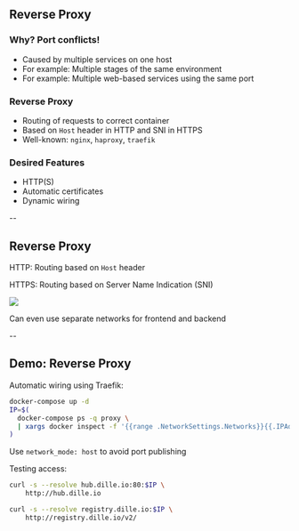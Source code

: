 ## Reverse Proxy

### Why? Port conflicts!

- Caused by multiple services on one host
- For example: Multiple stages of the same environment
- For example: Multiple web-based services using the same port

### Reverse Proxy

- Routing of requests to correct container
- Based on `Host` header in HTTP and SNI in HTTPS
- Well-known: `nginx`, `haproxy`, `traefik`

### Desired Features

- HTTP(S)
- Automatic certificates
- Dynamic wiring

--

## Reverse Proxy

HTTP: Routing based on `Host` header

HTTPS: Routing based on Server Name Indication (SNI)

![](110_ecosystem/reverse_proxy/reverse-proxy.svg) <!-- .element: class="center-image" -->

Can even use separate networks for frontend and backend

--

## Demo: Reverse Proxy

Automatic wiring using Traefik:

```bash
docker-compose up -d
IP=$(
  docker-compose ps -q proxy \
  | xargs docker inspect -f '{{range .NetworkSettings.Networks}}{{.IPAddress}}{{end}}'
)
```

Use `network_mode: host` to avoid port publishing

Testing access:

```bash
curl -s --resolve hub.dille.io:80:$IP \
    http://hub.dille.io

curl -s --resolve registry.dille.io:$IP \
    http://registry.dille.io/v2/
```
